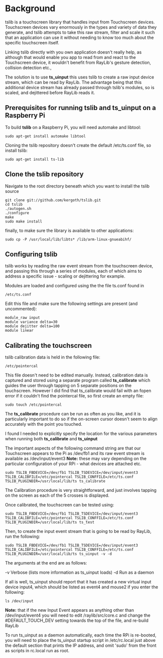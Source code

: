 # Background

tslib is a touchscreen library that handles input from Touchscreen devices. Touchscreen devices vary enormously in the types and variety of data they generate, and tslib attempts to take this raw stream, filter and scale it such that an application can use it without needing to know too much about the specific touchscreen itself.

Linking tslib directly with you own application doesn't really help, as although that would enable you app to read from and react to the Touchscreen device, it wouldn't benefit from RayLib's gesture detection, collision detection etc.,

The solution is to use **ts_uinput** this uses tslib to create a raw input device stream, which can be read by RayLib. The advantage being that this additional device stream has already passed through tslib's modules, so is scaled, and dejittered before RayLib reads it.

## Prerequisites for running tslib and ts_uinput on a Raspberry Pi

To build **tslib** on a Raspberry Pi, you will need automake and libtool:

    sudo apt-get install automake libtool

Cloning the tslib repository doesn't create the default /etc/ts.conf file, so install tslib:

    sudo apt-get install ts-lib

## Clone the tslib repository

Navigate to the root directory beneath which you want to install the tslib source

    git clone git://github.com/kergoth/tslib.git
    cd tslib
    ./autogen.sh
    ./configure
    make
    sudo make install

finally, to make sure the library is available to other applications:

    sudo cp -P /usr/local/lib/libts* /lib/arm-linux-gnueabihf/

## Configuring tslib

tslib works by reading the raw event stream from the touchscreen device, and passing this through a series of modules, each of which aims to address a specific issue - scaling or dejittering for example.

Modules are loaded and configured using the the file ts.conf found in

    /etc/ts.conf

Edit this file and make sure the following settings are present (and uncommented):

    module_raw input
    module variance delta=30
    module dejitter delta=100
    module linear

## Calibrating the touchscreen

tslib calibration data is held in the following file:

    /etc/pointercal

This file doesn't need to be edited manually. Instead, calibration data is captured and stored using a separate program called **ts_calibrate** which guides the user through tapping on 5 separate positions on the touchscreen. However I did find that ts_calibrate would fail with an fopen error if it couldn't find the pointercal file, so first create an empty file:

    sudo touch /etc/pointercal

The **ts_calibrate** procedure can be run as often as you like, and it is particularly important to do so if the on-screen cursor doesn't seem to align accurately with the point you touched.

I found I needed to explicitly specify the location for the various parameters when running both **ts_calibrate** and **ts_uinput**

The important aspects of the following command string are that our Touchscreen appears to the Pi as /dev/fb1 and its raw event stream is available as /dev/input/event3 **Note:** these may vary depending on the particular configuration of your RPi - what devices are attached etc.

    sudo TSLIB_FBDEVICE=/dev/fb1 TSLIB_TSDEVICE=/dev/input/event3 TSLIB_CALIBFILE=/etc/pointercal TSLIB_CONFFILE=/etc/ts.conf TSLIB_PLUGINDIR=/usr/local/lib/ts ts_calibrate

The Calibration procedure is very straightforward, and just involves tapping on the screen as each of the 5 crosses is displayed.

Once calibrated, the touchscreen can be tested using:

    sudo TSLIB_FBDEVICE=/dev/fb1 TSLIB_TSDEVICE=/dev/input/event3 TSLIB_CALIBFILE=/etc/pointercal TSLIB_CONFFILE=/etc/ts.conf TSLIB_PLUGINDIR=/usr/local/lib/ts ts_test

Then, to create the input event stream that is going to be read by RayLib, run the following:

    sudo TSLIB_FBDEVICE=/dev/fb1 TSLIB_TSDEVICE=/dev/input/event3 TSLIB_CALIBFILE=/etc/pointercal TSLIB_CONFFILE=/etc/ts.conf TSLIB_PLUGINDIR=/usr/local/lib/ts ts_uinput -v -d

The arguments at the end are as follows:

-v  Verbose (lists more information as ts_uinput loads)
-d  Run as a daemon

If all is well, ts_uinput should report that it has created a new virtual input device input4, which should be listed as event4 and mouse2 if you enter the following:

    ls /dev/input

**Note:** that if the new Input Event appears as anything other than /dev/input/event4 you will need to edit /raylib/src/core.c and change the #DEFAULT_TOUCH_DEV setting towards the top of the file, and re-build RayLib

To run ts_uinput as a daemon automatically, each time the RPi is re-booted, you will need to place the ts_uinput startup script in /etc/rc.local just above the default section that prints the IP address, and omit 'sudo' from the front as scripts in rc.local run as root.

